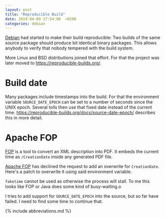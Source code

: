 ```yaml
---
layout: post
title: "Reproducible Build"
date: 2019-04-09 17:54:00  +0200
categories: debian
---
```


[Debian](https://www.debian.org/) had started to make their build reproducible:
Two builds of the same source package should produce bit identical binary packages.
This allows anybody to verify that nobody tempered with the build system.

More Linux and BSD distributions joined that effort.
For that the project was later moved to <https://reproducible-builds.org/>.

Build date
==========
Many packages include timestamps into the build.
For that the environment variable `SOURCE_DATE_EPOCH` can be set to a number of seconds since the UNIX epoch.
Several tolls then use that fixed date instead of the current time.
<https://reproducible-builds.org/docs/source-date-epoch/> describes this in more detail.

Apache FOP
==========
[FOP](https://xmlgraphics.apache.org/fop/) is a tool to convert an XML description into PDF.
It embeds the current time as `/CreationDate` inside any generated PDF file.

[Apache FOP](https://issues.apache.org/jira/browse/FOP-2854) has declined the request to add an overwrite for `CreationDate`.
Here's a patch to overwrite it using said environment variable.

`faketime` cannot be used as otherwise the process will stall.
To me this looks like FOP or Java does some kind of busy-waiting.o

I tries to add support for `SOURCE_DATE_EPOCH` into the source, but so far have failed.
I need to find some time to continue that.

{% include abbreviations.md %}
